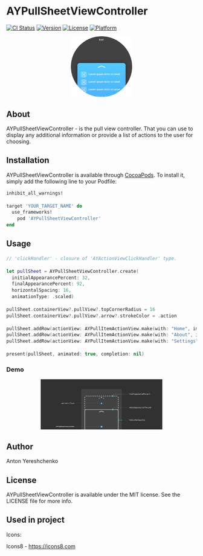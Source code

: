 # AYPullSheetViewController

[![CI Status](https://img.shields.io/travis/antonyereshchenko@gmail.com/AYPullSheetViewController.svg?style=flat)](https://travis-ci.org/antonyereshchenko@gmail.com/AYPullSheetViewController)
[![Version](https://img.shields.io/cocoapods/v/AYPullSheetViewController.svg?style=flat)](https://cocoapods.org/pods/SheetViewController)
[![License](https://img.shields.io/cocoapods/l/AYPullSheetViewController.svg?style=flat)](https://cocoapods.org/pods/SheetViewController)
[![Platform](https://img.shields.io/cocoapods/p/AYPullSheetViewController.svg?style=flat)](https://cocoapods.org/pods/SheetViewController)

<p align="center">
  <img width="32%" height="32%" src="https://github.com/bananaRanger/AYPullSheetViewController/blob/master/Resources/logo.png?raw=true">
</p>

## About

AYPullSheetViewController - is the pull view controller. That you can use to display any additional information or provide a list of actions to the user for choosing.

## Installation

AYPullSheetViewController is available through [CocoaPods](https://cocoapods.org). To install
it, simply add the following line to your Podfile:

```ruby
inhibit_all_warnings!

target 'YOUR_TARGET_NAME' do
  use_frameworks!
	pod 'AYPullSheetViewController'
end
```

## Usage

```swift
// 'clickHandler' - closure of 'AYActionViewClickHandler' type.

let pullSheet = AYPullSheetViewController.create(
  initialAppearancePercent: 32,
  finalAppearancePercent: 92,
  horizontalSpacing: 16,
  animationType: .scaled)
  
pullSheet.containerView?.pullView?.topCornerRadius = 16
pullSheet.containerView?.pullView?.arrow?.strokeColor = .action

pullSheet.addRow(actionView: AYPullItemActionView.make(with: "Home", image: nil, clickHandler: clickHandler))
pullSheet.addRow(actionView: AYPullItemActionView.make(with: "About", image: nil, clickHandler: clickHandler))
pullSheet.addRow(actionView: AYPullItemActionView.make(with: "Settings", image: nil, clickHandler: clickHandler))

present(pullSheet, animated: true, completion: nil)
```

### Demo

<p align="center">
  <img width="64%" height="64%" src="https://github.com/bananaRanger/AYPullSheetViewController/blob/master/Resources/demo.png?raw=true">
</p>


## Author

Anton Yereshchenko

## License

AYPullSheetViewController is available under the MIT license. See the LICENSE file for more info.

## Used in project

Icons:

Icons8 - https://icons8.com
